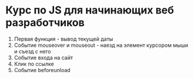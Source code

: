 # Курс по JS для начинающих веб разработчиков

<ol>
  <li>Первая функция - вывод текущей даты</li>
  <li>Событие mouseover и mouseout - наезд на элемент курсором мыши и съезд с него</li>
  <li>Событие входа на сайт</li>
  <li>Клик по ссылке</li>
  <li>Событие beforeunload</li>
</ol>
